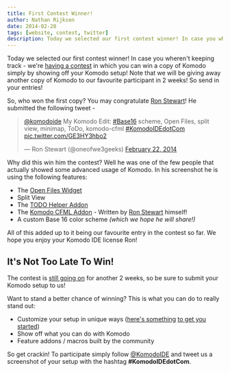 ```yaml
---
title: First Contest Winner!
author: Nathan Rijksen
date: 2014-02-28
tags: [website, contest, twitter]
description: Today we selected our first contest winner! In case you wheren't keeping track - we're having a contest in which you can win a copy of Komodo simply by showing off your Komodo setup!
---
```


Today we selected our first contest winner! In case you wheren't keeping track -
we're [having a contest][Contest] in which you can win a copy of Komodo simply by showing
off your Komodo setup! Note that we will be giving away another copy of Komodo
to our favourite participant in 2 weeks! So send in your entries!

So, who won the first copy? You may congratulate [Ron Stewart]! He submitted the
following tweet -

<div class="centered">
<blockquote class="twitter-tweet" lang="en"><p><a href="https://twitter.com/komodoide">@komodoide</a> My Komodo Edit: <a href="https://twitter.com/search?q=%23Base16&amp;src=hash">#Base16</a>  scheme, Open Files, split view, minimap, ToDo, komodo-cfml  <a href="https://twitter.com/search?q=%23KomodoIDEdotCom&amp;src=hash">#KomodoIDEdotCom</a> <a href="http://t.co/GE3HY3hbo2">pic.twitter.com/GE3HY3hbo2</a></p>&mdash; Ron Stewart (@oneofwe3geeks) <a href="https://twitter.com/oneofwe3geeks/statuses/437277651917471744">February 22, 2014</a></blockquote>
<script async src="//platform.twitter.com/widgets.js" charset="utf-8"></script>
</div>

<a name="whydidhewin"></a>

Why did this win him the contest? Well he was one of the few people that actually
showed some advanced usage of Komodo. In his screenshot he is using the following
features:

 * The [Open Files Widget]
 * Split View
 * The [TODO Helper Addon]
 * The [Komodo CFML Addon] - Written by [Ron Stewart] himself!
 * A custom Base 16 color scheme *(which we hope he will share!)*

All of this added up to it being our favourite entry in the contest so far. We
hope you enjoy your Komodo IDE license Ron!

<a name="nottoolate"></a>
## It's Not Too Late To Win!

The contest is [still going on][Contest] for another 2 weeks, so be sure to submit
your Komodo setup to us!

Want to stand a better chance of winning? This is what you can do to really stand
out:

 * Customize your setup in unique ways ([here's something][started1] [to get you started][started2])
 * Show off what you can do with Komodo
 * Feature addons / macros built by the community

So get crackin! To participate simply follow [@KomodoIDE] and tweet us a screenshot
of your setup with the hashtag **#KomodoIDEdotCom**.

   [Contest]: /contest
   [Ron Stewart]: https://twitter.com/oneofwe3geeks "Ron Stewart's Twitter"
   [Open Files Widget]: http://komodoide.com/screencasts/watch/87675282-open-files-widget/ "Open Files Widget Screencast"
   [TODO Helper Addon]: http://community.activestate.com/xpi/todo-helper "TODO helper addon by Todd Whiteman"
   [Komodo CFML Addon]: http://www.we3geeks.org/komodo-cfml/ "Komodo CFML addon by Ron Stewart"
   [started1]: https://twitter.com/komodoide/status/436553888549044224
   [started2]: https://twitter.com/komodoide/status/436554453953818624
   [@KomodoIDE]: https://twitter.com/KomodoIDE
